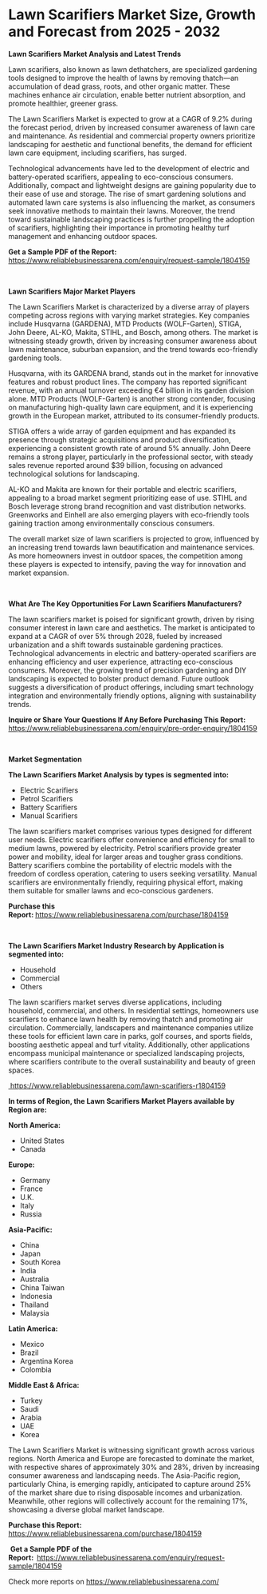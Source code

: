<p><h1>Lawn Scarifiers Market Size, Growth and Forecast from 2025 - 2032</h1></p><p><strong>Lawn Scarifiers Market Analysis and Latest Trends</strong></p>
<p><p>Lawn scarifiers, also known as lawn dethatchers, are specialized gardening tools designed to improve the health of lawns by removing thatch—an accumulation of dead grass, roots, and other organic matter. These machines enhance air circulation, enable better nutrient absorption, and promote healthier, greener grass.</p><p>The Lawn Scarifiers Market is expected to grow at a CAGR of 9.2% during the forecast period, driven by increased consumer awareness of lawn care and maintenance. As residential and commercial property owners prioritize landscaping for aesthetic and functional benefits, the demand for efficient lawn care equipment, including scarifiers, has surged. </p><p>Technological advancements have led to the development of electric and battery-operated scarifiers, appealing to eco-conscious consumers. Additionally, compact and lightweight designs are gaining popularity due to their ease of use and storage. The rise of smart gardening solutions and automated lawn care systems is also influencing the market, as consumers seek innovative methods to maintain their lawns. Moreover, the trend toward sustainable landscaping practices is further propelling the adoption of scarifiers, highlighting their importance in promoting healthy turf management and enhancing outdoor spaces.</p></p>
<p><strong>Get a Sample PDF of the Report:&nbsp;</strong> <a href="https://www.reliablebusinessarena.com/enquiry/request-sample/1804159?utm_campaign=2883&utm_medium=2&utm_source=Github&utm_content=ia&utm_term=28022025&utm_id=lawn-scarifiers">https://www.reliablebusinessarena.com/enquiry/request-sample/1804159</a></p>
<p>&nbsp;</p>
<p><strong>Lawn Scarifiers Major Market Players</strong></p>
<p><p>The Lawn Scarifiers Market is characterized by a diverse array of players competing across regions with varying market strategies. Key companies include Husqvarna (GARDENA), MTD Products (WOLF-Garten), STIGA, John Deere, AL-KO, Makita, STIHL, and Bosch, among others. The market is witnessing steady growth, driven by increasing consumer awareness about lawn maintenance, suburban expansion, and the trend towards eco-friendly gardening tools.</p><p>Husqvarna, with its GARDENA brand, stands out in the market for innovative features and robust product lines. The company has reported significant revenue, with an annual turnover exceeding €4 billion in its garden division alone. MTD Products (WOLF-Garten) is another strong contender, focusing on manufacturing high-quality lawn care equipment, and it is experiencing growth in the European market, attributed to its consumer-friendly products.</p><p>STIGA offers a wide array of garden equipment and has expanded its presence through strategic acquisitions and product diversification, experiencing a consistent growth rate of around 5% annually. John Deere remains a strong player, particularly in the professional sector, with steady sales revenue reported around $39 billion, focusing on advanced technological solutions for landscaping.</p><p>AL-KO and Makita are known for their portable and electric scarifiers, appealing to a broad market segment prioritizing ease of use. STIHL and Bosch leverage strong brand recognition and vast distribution networks. Greenworks and Einhell are also emerging players with eco-friendly tools gaining traction among environmentally conscious consumers.</p><p>The overall market size of lawn scarifiers is projected to grow, influenced by an increasing trend towards lawn beautification and maintenance services. As more homeowners invest in outdoor spaces, the competition among these players is expected to intensify, paving the way for innovation and market expansion.</p></p>
<p>&nbsp;</p>
<p><strong>What Are The Key Opportunities For Lawn Scarifiers Manufacturers?</strong></p>
<p><p>The lawn scarifiers market is poised for significant growth, driven by rising consumer interest in lawn care and aesthetics. The market is anticipated to expand at a CAGR of over 5% through 2028, fueled by increased urbanization and a shift towards sustainable gardening practices. Technological advancements in electric and battery-operated scarifiers are enhancing efficiency and user experience, attracting eco-conscious consumers. Moreover, the growing trend of precision gardening and DIY landscaping is expected to bolster product demand. Future outlook suggests a diversification of product offerings, including smart technology integration and environmentally friendly options, aligning with sustainability trends.</p></p>
<p><strong>Inquire or Share Your Questions If Any Before Purchasing This Report:</strong> <a href="https://www.reliablebusinessarena.com/enquiry/pre-order-enquiry/1804159?utm_campaign=2883&utm_medium=2&utm_source=Github&utm_content=ia&utm_term=28022025&utm_id=lawn-scarifiers">https://www.reliablebusinessarena.com/enquiry/pre-order-enquiry/1804159</a></p>
<p>&nbsp;</p>
<p><strong>Market Segmentation</strong></p>
<p><strong>The Lawn Scarifiers Market Analysis by types is segmented into:</strong></p>
<p><ul><li>Electric Scarifiers</li><li>Petrol Scarifiers</li><li>Battery Scarifiers</li><li>Manual Scarifiers</li></ul></p>
<p><p>The lawn scarifiers market comprises various types designed for different user needs. Electric scarifiers offer convenience and efficiency for small to medium lawns, powered by electricity. Petrol scarifiers provide greater power and mobility, ideal for larger areas and tougher grass conditions. Battery scarifiers combine the portability of electric models with the freedom of cordless operation, catering to users seeking versatility. Manual scarifiers are environmentally friendly, requiring physical effort, making them suitable for smaller lawns and eco-conscious gardeners.</p></p>
<p><strong>Purchase this Report:&nbsp;</strong><a href="https://www.reliablebusinessarena.com/purchase/1804159?utm_campaign=2883&utm_medium=2&utm_source=Github&utm_content=ia&utm_term=28022025&utm_id=lawn-scarifiers">https://www.reliablebusinessarena.com/purchase/1804159</a></p>
<p>&nbsp;</p>
<p><strong>The Lawn Scarifiers Market Industry Research by Application is segmented into:</strong></p>
<p><ul><li>Household</li><li>Commercial</li><li>Others</li></ul></p>
<p><p>The lawn scarifiers market serves diverse applications, including household, commercial, and others. In residential settings, homeowners use scarifiers to enhance lawn health by removing thatch and promoting air circulation. Commercially, landscapers and maintenance companies utilize these tools for efficient lawn care in parks, golf courses, and sports fields, boosting aesthetic appeal and turf vitality. Additionally, other applications encompass municipal maintenance or specialized landscaping projects, where scarifiers contribute to the overall sustainability and beauty of green spaces.</p></p>
<p><a href="https://www.reliablebusinessarena.com/lawn-scarifiers-r1804159?utm_campaign=2883&utm_medium=2&utm_source=Github&utm_content=ia&utm_term=28022025&utm_id=lawn-scarifiers">&nbsp;https://www.reliablebusinessarena.com/lawn-scarifiers-r1804159</a></p>
<p><strong>In terms of Region, the Lawn Scarifiers Market Players available by Region are:</strong></p>
<p>
    <p> <strong> North America: </strong>
        <ul>
            <li>United States</li>
            <li>Canada</li>
        </ul>
        </p> 
    <p> <strong> Europe: </strong>
        <ul>
            <li>Germany</li>
            <li>France</li>
            <li>U.K.</li>
            <li>Italy</li>
            <li>Russia</li>
        </ul>
        </p> 
    <p> <strong> Asia-Pacific: </strong>
        <ul>
            <li>China</li>
            <li>Japan</li>
            <li>South Korea</li>
            <li>India</li>
            <li>Australia</li>
            <li>China Taiwan</li>
            <li>Indonesia</li>
            <li>Thailand</li>
            <li>Malaysia</li>
        </ul>
        </p> 
    <p> <strong> Latin America: </strong>
        <ul>
            <li>Mexico</li>
            <li>Brazil</li>
            <li>Argentina Korea</li>
            <li>Colombia</li>
        </ul>
        </p> 
    <p> <strong> Middle East & Africa: </strong>
        <ul>
            <li>Turkey</li>
            <li>Saudi</li>
            <li>Arabia</li>
            <li>UAE</li>
            <li>Korea</li>
        </ul>
    </p>
    </p>
<p><p>The Lawn Scarifiers Market is witnessing significant growth across various regions. North America and Europe are forecasted to dominate the market, with respective shares of approximately 30% and 28%, driven by increasing consumer awareness and landscaping needs. The Asia-Pacific region, particularly China, is emerging rapidly, anticipated to capture around 25% of the market share due to rising disposable incomes and urbanization. Meanwhile, other regions will collectively account for the remaining 17%, showcasing a diverse global market landscape.</p></p>
<p><strong>Purchase this Report: </strong><a href="https://www.reliablebusinessarena.com/purchase/1804159?utm_campaign=2883&utm_medium=2&utm_source=Github&utm_content=ia&utm_term=28022025&utm_id=lawn-scarifiers">https://www.reliablebusinessarena.com/purchase/1804159</a></p>
<p>&nbsp;<strong>Get a Sample PDF of the Report:&nbsp;&nbsp;</strong><a href="https://www.reliablebusinessarena.com/enquiry/request-sample/1804159?utm_campaign=2883&utm_medium=2&utm_source=Github&utm_content=ia&utm_term=28022025&utm_id=lawn-scarifiers">https://www.reliablebusinessarena.com/enquiry/request-sample/1804159</a></p>
<p><strong></strong></p>
<p>Check more reports on <a href="https://www.reliablebusinessarena.com/?utm_campaign=2883&utm_medium=2&utm_source=Github&utm_content=ia&utm_term=28022025&utm_id=lawn-scarifiers">https://www.reliablebusinessarena.com/</a></p>